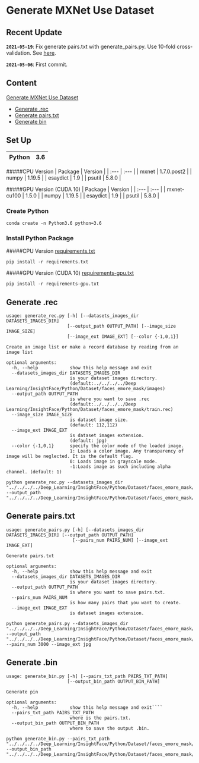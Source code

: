 
# Generate MXNet Use Dataset

## Recent Update

**`2021-05-19`**: Fix generate pairs.txt with generate_pairs.py. Use 10-fold cross-validation. See [here](generate_pairs.py).

**`2021-05-06`**: First commit.



## Content
[Generate MXNet Use Dataset]()
- [Generate .rec](#generate-.rec)
- [Generate pairs.txt](#generate-pairs.txt)
- [Generate bin](#generate-.bin)



## Set Up

| Python                    | 3.6       | 
| :---                      | :---      |

#####CPU Version
| Package                   | Version   | 
| :---                      | :---      |
| mxnet                     | 1.7.0.post2 |
| numpy                     | 1.19.5    |
| esaydict                  | 1.9       |
| psutil                    | 5.8.0     |

#####GPU Version (CUDA 10)
| Package                   | Version   | 
| :---                      | :---      |
| mxnet-cu100               | 1.5.0     |
| numpy                     | 1.19.5    |
| esaydict                  | 1.9       |
| psutil                    | 5.8.0     |


### Create Python 
```
conda create -n Python3.6 python=3.6
```
 
### Install Python Package
#####CPU Version
[requirements.txt](requirements.txt)
```
pip install -r requirements.txt
```

#####GPU Version (CUDA 10)
[requirements-gpu.txt](requirements-gpu.txt)
```
pip install -r requirements-gpu.txt
```



## Generate .rec

```
usage: generate_rec.py [-h] [--datasets_images_dir DATASETS_IMAGES_DIR]
                       [--output_path OUTPUT_PATH] [--image_size IMAGE_SIZE]
                       [--image_ext IMAGE_EXT] [--color {-1,0,1}]

Create an image list or make a record database by reading from an image list

optional arguments:
  -h, --help            show this help message and exit
  --datasets_images_dir DATASETS_IMAGES_DIR
                        is your dataset images directory. 
                        (default:../../../../Deep Learning/InsightFace/Python/Dataset/faces_emore_mask/images)
  --output_path OUTPUT_PATH
                        is where you want to save .rec 
                        (default:../../../../Deep Learning/InsightFace/Python/Dataset/faces_emore_mask/train.rec)
  --image_size IMAGE_SIZE
                        is dataset image size. 
                        (default: 112,112)
  --image_ext IMAGE_EXT
                        is dataset images extension. 
                        (default: jpg)
  --color {-1,0,1}      specify the color mode of the loaded image. 
                        1: Loads a color image. Any transparency of image will be neglected. It is the default flag. 
                        0: Loads image in grayscale mode. 
                        -1:Loads image as such including alpha channel. (default: 1)
```

```
python generate_rec.py --datasets_images_dir "../../../../Deep_Learning/InsightFace/Python/Dataset/faces_emore_mask/images" --output_path "../../../../Deep_Learning/InsightFace/Python/Dataset/faces_emore_mask/train.rec"
```


## Generate pairs.txt

```
usage: generate_pairs.py [-h] [--datasets_images_dir DATASETS_IMAGES_DIR] [--output_path OUTPUT_PATH]
                         [--pairs_num PAIRS_NUM] [--image_ext IMAGE_EXT]

Generate pairs.txt

optional arguments:
  -h, --help            show this help message and exit
  --datasets_images_dir DATASETS_IMAGES_DIR
                        is your dataset images directory.
  --output_path OUTPUT_PATH
                        is where you want to save pairs.txt.
  --pairs_num PAIRS_NUM
                        is how many pairs that you want to create.
  --image_ext IMAGE_EXT
                        is dataset images extension.
```

```
python generate_pairs.py --datasets_images_dir "../../../../Deep_Learning/InsightFace/Python/Dataset/faces_emore_mask/images" --output_path "../../../../Deep_Learning/InsightFace/Python/Dataset/faces_emore_mask/pairs.txt" --pairs_num 3000 --image_ext jpg
```


## Generate .bin

```
usage: generate_bin.py [-h] [--pairs_txt_path PAIRS_TXT_PATH]
                       [--output_bin_path OUTPUT_BIN_PATH]

Generate pin

optional arguments:
  -h, --help            show this help message and exit````
  --pairs_txt_path PAIRS_TXT_PATH
                        where is the pairs.txt.
  --output_bin_path OUTPUT_BIN_PATH
                        where to save the output .bin.
```

```
python generate_bin.py --pairs_txt_path "../../../../Deep_Learning/InsightFace/Python/Dataset/faces_emore_mask/pairs.txt" --output_bin_path "../../../../Deep_Learning/InsightFace/Python/Dataset/faces_emore_mask/faces_emore_mask.bin"
```
